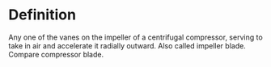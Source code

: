 # Definition

Any one of the vanes on the impeller of a centrifugal compressor,
serving to take in air and accelerate it radially outward. Also called
impeller blade. Compare compressor blade.
